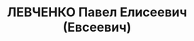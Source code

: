 ---
title: ЛЕВЧЕНКО Павел Елисеевич (Евсеевич)
description: '1895 р., с. Межеріч Лебединського р-ну Харківської обл., українець,
  з селян, чл. ВКП(б), освіта початкова, директор Лошкарівської МТС Сталіндорфського
  р-ну.

  15.01.1938 р.звинувачений у належності до к/рев. організації, ув''язнений до ВТТ
  на 10 р.

  Реабілітований 06.04.1957 р.'
---